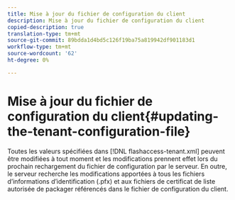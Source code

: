 ```yaml
---
title: Mise à jour du fichier de configuration du client
description: Mise à jour du fichier de configuration du client
copied-description: true
translation-type: tm+mt
source-git-commit: 89bdda1d4bd5c126f19ba75a819942df901183d1
workflow-type: tm+mt
source-wordcount: '62'
ht-degree: 0%

---
```



# Mise à jour du fichier de configuration du client{#updating-the-tenant-configuration-file}

Toutes les valeurs spécifiées dans [!DNL flashaccess-tenant.xml] peuvent être modifiées à tout moment et les modifications prennent effet lors du prochain rechargement du fichier de configuration par le serveur. En outre, le serveur recherche les modifications apportées à tous les fichiers d’informations d’identification (.pfx) et aux fichiers de certificat de liste autorisée de packager référencés dans le fichier de configuration du client.
